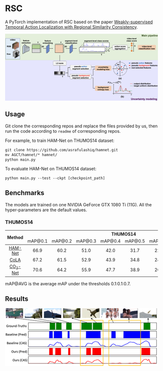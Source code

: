 # RSC

A PyTorch implementation of RSC based on the paper
[Weakly-supervised Temporal Action Localization with Regional Similarity Consistency]().

![Network Architecture](structure.png)

## Usage

Git clone the corresponding repos and replace the files provided by us, then run the code according to `readme` of 
corresponding repos.

For example, to train HAM-Net on THUMOS14 dataset:
```
git clone https://github.com/asrafulashiq/hamnet.git
mv AGCT/hamnet/* hamnet/
python main.py
```

To evaluate HAM-Net on THUMOS14 dataset:
```
python main.py --test --ckpt [checkpoint_path]
```

## Benchmarks

The models are trained on one NVIDIA GeForce GTX 1080 Ti (11G). All the hyper-parameters are the default values.

### THUMOS14

<table>
<thead>
  <tr>
    <th rowspan="3">Method</th>
    <th colspan="8">THUMOS14</th>
    <th rowspan="3">Download</th>
  </tr>
  <tr>
    <td align="center">mAP@0.1</td>
    <td align="center">mAP@0.2</td>
    <td align="center">mAP@0.3</td>
    <td align="center">mAP@0.4</td>
    <td align="center">mAP@0.5</td>
    <td align="center">mAP@0.6</td>
    <td align="center">mAP@0.7</td>
    <td align="center">mAP@AVG</td>
  </tr>
</thead>
<tbody>
  <tr>
    <td align="center"><a href="https://github.com/asrafulashiq/hamnet">HAM-Net</a></td>
    <td align="center">66.9</td>
    <td align="center">60.2</td>
    <td align="center">51.0</td>
    <td align="center">42.0</td>
    <td align="center">31.7</td>
    <td align="center">22.1</td>
    <td align="center">12.0</td>
    <td align="center">40.9</td>
    <td align="center"><a href="https://1drv.ms/u/s!AtyHkt-GdJtIiwSrpPF3F94wOr4F?e=2bSjyz">OneDrive</a></td>
  </tr>
  <tr>
    <td align="center"><a href="https://github.com/zhang-can/CoLA">CoLA</a></td>
    <td align="center">67.2</td>
    <td align="center">61.5</td>
    <td align="center">52.9</td>
    <td align="center">43.9</td>
    <td align="center">34.8</td>
    <td align="center">24.9</td>
    <td align="center">13.0</td>
    <td align="center">42.6</td>
    <td align="center"><a href="https://1drv.ms/u/s!AtyHkt-GdJtIiwXQS-tauh7E-0yv?e=ukztyT">OneDrive</a></td>
  </tr>
  <tr>
    <td align="center"><a href="https://github.com/harlanhong/MM2021-CO2-Net">CO<sub>2</sub>-Net</a></td>
    <td align="center">70.6</td>
    <td align="center">64.2</td>
    <td align="center">55.9</td>
    <td align="center">47.7</td>
    <td align="center">38.9</td>
    <td align="center">26.0</td>
    <td align="center">13.6</td>
    <td align="center">45.3</td>
    <td align="center"><a href="https://1drv.ms/u/s!AtyHkt-GdJtIiwNl9__LaTp-qn9f?e=l4uAGe">OneDrive</a></td>
  </tr>
</tbody>
</table>

mAP@AVG is the average mAP under the thresholds 0.1:0.1:0.7.

## Results

![vis](vis.png)
